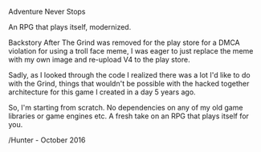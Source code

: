 Adventure Never Stops

An RPG that plays itself, modernized.  

Backstory
After The Grind was removed for the play store for a DMCA violation for using a troll face meme, I was eager to just replace the meme with my own image and re-upload V4 to the play store.

Sadly, as I looked through the code I realized there was a lot I'd like to do with the Grind, things that wouldn't be possible with the hacked together architecture for this game I created in a day 5 years ago. 

So, I'm starting from scratch.  No dependencies on any of my old game libraries or game engines etc.  A fresh take on an RPG that plays itself for you.

/Hunter - October 2016

